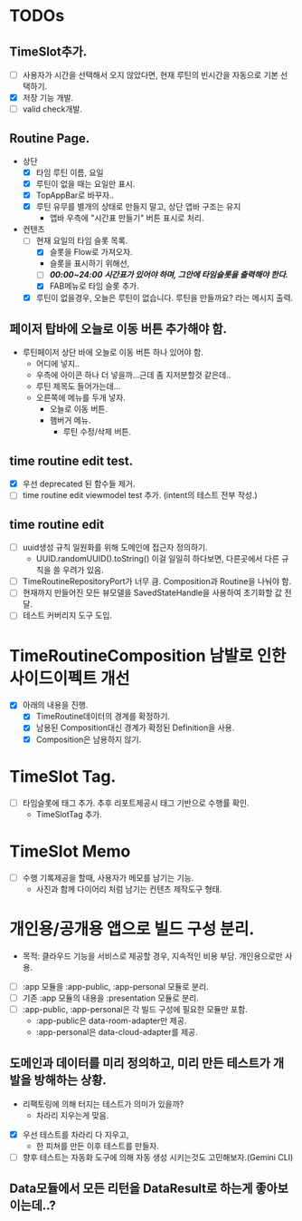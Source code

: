 # TODOs

## TimeSlot추가.
- [ ] 사용자가 시간을 선택해서 오지 않았다면, 현재 루틴의 빈시간을 자동으로 기본 선택하기.
- [x] 저장 기능 개발.
- [ ] valid check개발.

## Routine Page.
- 상단
  - [x] 타임 루틴 이름, 요일
  - [x] 루틴이 없을 때는 요일만 표시.
  - [x] TopAppBar로 바꾸자..
  - [x] 루틴 유무를 별개의 상태로 만들지 말고, 상단 앱바 구조는 유지
    - 앱바 우측에 "시간표 만들기" 버튼 표시로 처리.

- 컨텐츠
  - [ ] 현재 요일의 타임 슬롯 목록.
    - [x] 슬롯을 Flow로 가져오자.
    - 슬롯을 표시하기 위해선,
    - [ ] ***00:00~24:00 시간표가 있어야 하며, 그안에 타임슬롯을 출력해야 한다.***
    - [x] FAB메뉴로 타임 슬롯 추가.
  - [x] 루틴이 없을경우, 오늘은 루틴이 없습니다. 루틴을 만들까요? 라는 메시지 출력.

## 페이저 탑바에 오늘로 이동 버튼 추가해야 함.
- 루틴페이저 상단 바에 오늘로 이동 버튼 하나 있어야 함.
  - 어디에 넣지..
  - 우측에 아이콘 하나 더 넣을까...근데 좀 지저분할것 같은데..
  - 루틴 제목도 들어가는데...
  - 오른쪽에 메뉴를 두개 넣자.
    - 오늘로 이동 버튼.
    - 햄버거 메뉴.
      - 루틴 수정/삭제 버튼.

## time routine edit test.
- [x] 우선 deprecated 된 함수들 제거.
- [ ] time routine edit viewmodel test 추가. (intent의 테스트 전부 작성.)

## time routine edit
- [ ] uuid생성 규칙 일원화를 위해 도메인에 접근자 정의하기.
  - UUID.randomUUID().toString() 이걸 일일히 하다보면, 다른곳에서 다른 규칙을 쓸 우려가 있음.
- [ ] TimeRoutineRepositoryPort가 너무 큼. Composition과 Routine을 나눠야 함.
- [ ] 현재까지 만들어진 모든 뷰모델을 SavedStateHandle을 사용하여 초기화할 값 전달.
- [ ] 테스트 커버리지 도구 도입.

# TimeRoutineComposition 남발로 인한 사이드이펙트 개선
- [x] 아래의 내용을 진행.
  - [x] TimeRoutine데이터의 경계를 확정하기.
  - [x] 남용된 Composition대신 경계가 확정된 Definition을 사용.
  - [x] Composition은 남용하지 않기.

# TimeSlot Tag.
- [ ] 타임슬롯에 태그 추가. 추후 리포트제공시 태그 기반으로 수행률 확인.
  - TimeSlotTag 추가.

# TimeSlot Memo
- [ ] 수행 기록제공을 할때, 사용자가 메모를 남기는 기능. 
  - 사진과 함께 다이어리 처럼 남기는 컨텐츠 제작도구 형태.

# 개인용/공개용 앱으로 빌드 구성 분리.
- 목적: 클라우드 기능을 서비스로 제공할 경우, 지속적인 비용 부담. 개인용으로만 사용.
- [ ] :app 모듈을 :app-public, :app-personal 모듈로 분리.
- [ ] 기존 :app 모듈의 내용을 :presentation 모듈로 분리.
- [ ] :app-public, :app-personal은 각 빌드 구성에 필요한 모듈만 포함.
  - :app-public은 data-room-adapter만 제공.
  - :app-personal은 data-cloud-adapter를 제공.


## 도메인과 데이터를 미리 정의하고, 미리 만든 테스트가 개발을 방해하는 상황.
- 리팩토링에 의해 터지는 테스트가 의미가 있을까?
  - 차라리 지우는게 맞음.
- [x] 우선 테스트를 차라리 다 지우고,
  - 한 피쳐를 만든 이후 테스트를 만들자.
- [ ] 향후 테스트는 자동화 도구에 의해 자동 생성 시키는것도 고민해보자.(Gemini CLI)

## Data모듈에서 모든 리턴을 DataResult로 하는게 좋아보이는데..?
